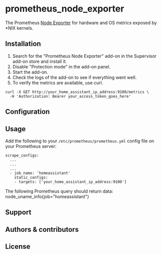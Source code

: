 # prometheus_node_exporter

The Prometheus [Node Exporter](https://github.com/prometheus/node_exporter) for hardware and OS metrics exposed by *NIX kernels.

## Installation

1. Search for the "Prometheus Node Exporter" add-on in the Supervisor add-on store and install it.
1. Disable "Protection mode" in the add-on panel.
1. Start the add-on.
1. Check the logs of the add-on to see if everything went well.
1. To verify the metrics are available, use curl.  
```
curl -X GET http://your_home_assistant_ip_address:9100/metrics \
  -H 'Authorization: Bearer your_access_token_goes_here'
```

## Configuration

## Usage

Add the following to your `/etc/prometheus/prometheus.yml` config file on your Prometheus server:  
```
scrape_configs:
  ...
  ...
  ...
  - job_name: 'homeassistant'
    static_configs:
    - targets: ['your_home_assistant_ip_address:9100']
```

The following Prometheus query should return data:  
    node_uname_info{job="homeassistant"}

## Support

## Authors & contributors

## License